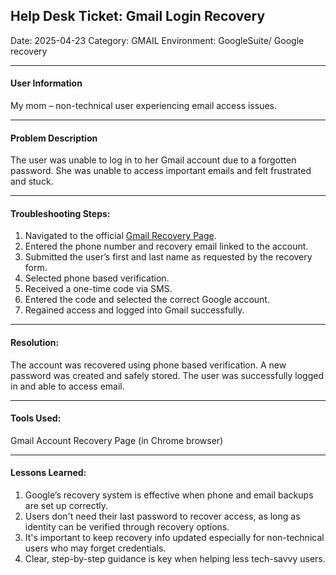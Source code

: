 ## Help Desk Ticket: Gmail Login Recovery

Date: 2025-04-23 
Category: GMAIL 
Environment: GoogleSuite/ Google recovery 

----------------------------------------------------------------------------------------------------------------------------------------------

#### User Information

My mom – non-technical user experiencing email access issues.

----------------------------------------------------------------------------------------------------------------------------------------------

#### Problem Description

The user was unable to log in to her Gmail account due to a forgotten password. She was unable to access important emails and felt frustrated and stuck.

----------------------------------------------------------------------------------------------------------------------------------------------

####  Troubleshooting Steps:

1. Navigated to the official [Gmail Recovery Page](https://accounts.google.com/signin/recovery).
2. Entered the phone number and recovery email linked to the account.
3. Submitted the user’s first and last name as requested by the recovery form.
4. Selected phone based verification.
5. Received a one-time code via SMS.
6. Entered the code and selected the correct Google account.
7. Regained access and logged into Gmail successfully.

----------------------------------------------------------------------------------------------------------------------------------------------

#### Resolution:
The account was recovered using phone based verification. A new password was created and safely stored. The user was successfully logged in and able to access email.

----------------------------------------------------------------------------------------------------------------------------------------------

####  Tools Used:
 Gmail Account Recovery Page (in Chrome browser)

----------------------------------------------------------------------------------------------------------------------------------------------

####  Lessons Learned:
1. Google’s recovery system is effective when phone and email backups are set up correctly.
2. Users don't need their last password to recover access, as long as identity can be verified through recovery options.
3. It's important to keep recovery info updated especially for non-technical users who may forget credentials.
4. Clear, step-by-step guidance is key when helping less tech-savvy users.
